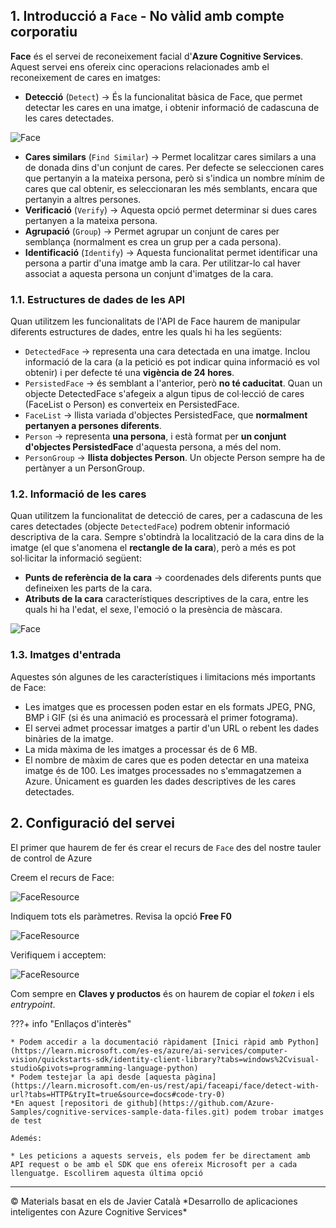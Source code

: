 ## 1. Introducció a `Face` - No vàlid amb compte corporatiu

**Face** és el servei de reconeixement facial d'**Azure Cognitive Services**. Aquest servei ens ofereix cinc operacions relacionades amb el reconeixement de cares en imatges:

* **Detecció** (`Detect`) → És la funcionalitat bàsica de Face, que permet detectar les cares en una imatge, i obtenir informació de cadascuna de les cares detectades.

![Face](./img/Face02.png)

* **Cares similars** (`Find Similar`) → Permet localitzar cares similars a una de donada dins d'un conjunt de cares. Per defecte se seleccionen cares que pertanyin a la mateixa persona, però si s'indica un nombre mínim de cares que cal obtenir, es seleccionaran les més semblants, encara que pertanyin a altres persones.
* **Verificació** (`Verify`) → Aquesta opció permet determinar si dues cares pertanyen a la mateixa persona.
* **Agrupació** (`Group`) → Permet agrupar un conjunt de cares per semblança (normalment es crea un grup per a cada persona).
* **Identificació** (`Identify`) → Aquesta funcionalitat permet identificar una persona a partir d'una imatge amb la cara. Per utilitzar-lo cal haver associat a aquesta persona un conjunt d'imatges de la cara.

### 1.1. Estructures de dades de les API

Quan utilitzem les funcionalitats de l'API de Face haurem de manipular diferents estructures de dades, entre les quals hi ha les següents:

* `DetectedFace` → representa una cara detectada en una imatge. Inclou informació de la cara (a la petició es pot indicar quina informació es vol obtenir) i per defecte té una **vigència de 24 hores**.
* `PersistedFace` → és semblant a l'anterior, però **no té caducitat**. Quan un objecte DetectedFace s'afegeix a algun tipus de col·lecció de cares (FaceList o Person) es converteix en PersistedFace.
* `FaceList` → llista variada d'objectes PersistedFace, que **normalment pertanyen a persones diferents**.
* `Person` → representa **una persona**, i està format per **un conjunt d'objectes PersistedFace** d'aquesta persona, a més del nom.
* `PersonGroup` → **llista dobjectes Person**. Un objecte Person sempre ha de pertànyer a un PersonGroup.

### 1.2. Informació de les cares

Quan utilitzem la funcionalitat de detecció de cares, per a cadascuna de les cares detectades (objecte `DetectedFace`) podrem obtenir informació descriptiva de la cara. Sempre s'obtindrà la localització de la cara dins de la imatge (el que s'anomena el **rectangle de la cara**), però a més es pot sol·licitar la informació següent:

* **Punts de referència de la cara** → coordenades dels diferents punts que defineixen les parts de la cara.
* **Atributs de la cara**  característiques descriptives de la cara, entre les quals hi ha l'edat, el sexe, l'emoció o la presència de màscara.

![Face](./img/Face01.png)


### 1.3. Imatges d'entrada

Aquestes són algunes de les característiques i limitacions més importants de Face:

* Les imatges que es processen poden estar en els formats JPEG, PNG, BMP i GIF (si és una animació es processarà el primer fotograma).
* El servei admet processar imatges a partir d'un URL o rebent les dades binàries de la imatge.
* La mida màxima de les imatges a processar és de 6 MB.
* El nombre de màxim de cares que es poden detectar en una mateixa imatge és de 100.
Les imatges processades no s'emmagatzemen a Azure. Únicament es guarden les dades descriptives de les cares detectades.

## 2. Configuració del servei

El primer que haurem de fer és crear el recurs de `Face` des del nostre tauler de control de Azure

Creem el recurs de Face:

![FaceResource](./img/FaceResource02.png)

Indiquem tots els paràmetres. Revisa la opció **Free F0**

![FaceResource](./img/FaceResource03.png)

Verifiquem i acceptem:

![FaceResource](./img/FaceResource04.png)

Com sempre en **Claves y productos** és on haurem de copiar el _token_ i els _entrypoint_.

???+ info "Enllaços d'interès"

    * Podem accedir a la documentació ràpidament [Inici ràpid amb Python](https://learn.microsoft.com/es-es/azure/ai-services/computer-vision/quickstarts-sdk/identity-client-library?tabs=windows%2Cvisual-studio&pivots=programming-language-python)
    * Podem testejar la api desde [aquesta pàgina](https://learn.microsoft.com/en-us/rest/api/faceapi/face/detect-with-url?tabs=HTTP&tryIt=true&source=docs#code-try-0)
    *En aquest [repositori de github](https://github.com/Azure-Samples/cognitive-services-sample-data-files.git) podem trobar imatges de test 

    Ademés:

    * Les peticions a aquests serveis, els podem fer be directament amb API request o be amb el SDK que ens ofereix Microsoft per a cada llenguatge. Escollirem aquesta última opció


<hr>
© Materials basat en els de Javier Català *Desarrollo de aplicaciones inteligentes con Azure
Cognitive Services*